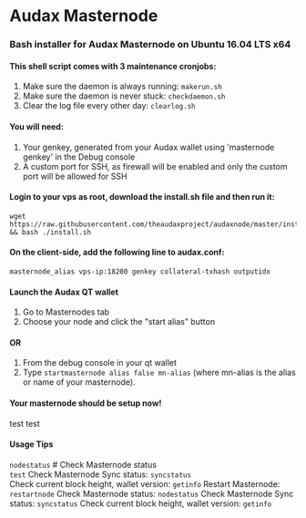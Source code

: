# Audax Masternode
### Bash installer for Audax Masternode on Ubuntu 16.04 LTS x64

#### This shell script comes with 3 maintenance cronjobs: 
1. Make sure the daemon is always running: `makerun.sh`
2. Make sure the daemon is never stuck: `checkdaemon.sh`
3. Clear the log file every other day: `clearlog.sh`

#### You will need:
1. Your genkey, generated from your Audax wallet using 'masternode genkey' in the Debug console
2. A custom port for SSH, as firewall will be enabled and only the custom port will be allowed for SSH

#### Login to your vps as root, download the install.sh file and then run it:
```
wget https://raw.githubusercontent.com/theaudaxproject/audaxnode/master/install.sh && bash ./install.sh
```

#### On the client-side, add the following line to audax.conf:
```
masternode_alias vps-ip:18200 genkey collateral-txhash outputidx
```

#### Launch the Audax QT wallet
1. Go to Masternodes tab
2. Choose your node and click the "start alias" button
#### OR
1. From the debug console in your qt wallet
2. Type ```startmasternode alias false mn-alias``` (where mn-alias is the alias or name of your masternode).

#### Your masternode should be setup now!
test
test

#### Usage Tips
```nodestatus``` # Check Masternode status  
```test```
Check Masternode Sync status: ```syncstatus```  
Check current block height, wallet version: ```getinfo```
Restart Masternode: ```restartnode```
Check Masternode status: ```nodestatus```
Check Masternode Sync status: ```syncstatus```
Check current block height, wallet version: ```getinfo```


